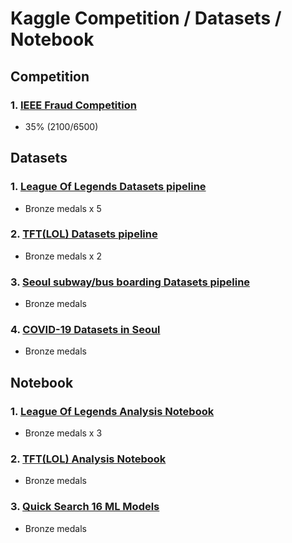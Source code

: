 # Kaggle Competition / Datasets / Notebook


## Competition
### 1. [IEEE Fraud Competition](https://www.kaggle.com/c/ieee-fraud-detection)
  - 35% (2100/6500)
  
  
## Datasets
### 1. [League Of Legends Datasets pipeline](https://www.kaggle.com/gyejr95/league-of-legendslol-ranked-games-2020-ver1/notebooks)
  - Bronze medals x 5


### 2. [TFT(LOL) Datasets pipeline](https://www.kaggle.com/gyejr95/tft-match-data)
  - Bronze medals x 2
  
### 3. [Seoul subway/bus boarding Datasets pipeline](https://www.kaggle.com/gyejr95/subway-boarding-and-station-information-in-seoul)
  - Bronze medals
  
### 4. [COVID-19 Datasets in Seoul](https://www.kaggle.com/gyejr95/south-korea-covid19-daily-confirmation)
  - Bronze medals
  
  
## Notebook
### 1. [League Of Legends Analysis Notebook](https://www.kaggle.com/gyejr95/match-data-information-participants-team-object)
  - Bronze medals x 3

### 2. [TFT(LOL) Analysis Notebook](https://www.kaggle.com/gyejr95/tft-analytics-starter)
  - Bronze medals
  
### 3. [Quick Search 16 ML Models](https://www.kaggle.com/gyejr95/quick-search-16-ml-model-main-parameters)
  - Bronze medals
